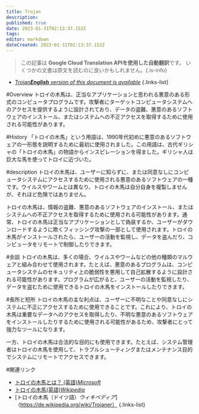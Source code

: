 ```yaml
---
title: Trojan
description: 
published: true
date: 2023-01-31T02:13:37.152Z
tags: 
editor: markdown
dateCreated: 2023-01-31T02:13:37.152Z
---
```


> この記事は **Google Cloud Translation APIを使用した自動翻訳**です。
いくつかの文書は原文を読むのに良いかもしれません。{.is-info}
- [Trojan***English** version of this document is available*](/en/Knowledge-base/Dictionary/trojan)
{.links-list}


#Overview
トロイの木馬は、正当なアプリケーションと思われる悪意のある形式のコンピュータプログラムです。攻撃者にターゲットコンピュータシステムへのアクセスを提供するように設計されており、データの盗難、悪意のあるソフトウェアのインストール、またはシステムへの不正アクセスを取得するために使用される可能性があります。

#History
「トロイの木馬」という用語は、1990年代初めに悪意のあるソフトウェアの一形態を説明するために最初に使用されました。この用語は、古代ギリシャの「トロイの木馬」の物語からインスピレーションを得ました。ギリシャ人は巨大な馬を使ってトロイに近づいた。

#description
トロイの木馬は、ユーザーに知らずに、または同意なしにコンピュータシステムにアクセスするために使用される悪意のあるソフトウェアの一種です。ウイルスやワームとは異なり、トロイの木馬は自分自身を複製しませんが、それほど危険ではありません。

トロイの木馬は、情報の盗難、悪意のあるソフトウェアのインストール、またはシステムへの不正アクセスを取得するために使用される可能性があります。通常、トロイの木馬は正当なアプリケーションとして偽装するか、ユーザーがダウンロードするように欺くフィッシング攻撃の一部として使用されます。トロイの木馬がインストールされたら、ユーザーの活動を監視し、データを盗んだり、コンピュータをリモートで制御したりできます。

#余談
トロイの木馬は、多くの場合、ウイルスやワームなどの他の種類のマルウェアと組み合わせて使用されます。たとえば、悪意のあるプログラムは、コンピュータシステムのセキュリティ上の脆弱性を悪用して自己拡散するように設計される可能性があります。プログラムが広がると、ユーザーの活動を監視したり、データを盗むために使用できるトロイの木馬をインストールしたりできます。

#長所と短所
トロイの木馬の主な利点は、ユーザーに不明なことや同意なしにシステムに不正にアクセスするために使用できることです。これにより、トロイの木馬は重要なデータへのアクセスを取得したり、不明な悪意のあるソフトウェアをインストールしたりするために使用される可能性があるため、攻撃者にとって強力なツールになります。

一方、トロイの木馬は合法的な目的にも使用できます。たとえば、システム管理者はトロイの木馬を使用して、トラブルシューティングまたはメンテナンス目的でシステムにリモートでアクセスできます。

#関連リンク
- [トロイの木馬とは？ (英語)*Microsoft*](https://docs.microsoft.com/en-us/windows/security/threat-protection/intelligence/what-is-a-trojan)
- [トロイの木馬(英語)*Wikipedia*](https://en.wikipedia.org/wiki/Trojan_Horse)
- [トロイの木馬（ドイツ語）*ウィキペディア*]（https://de.wikipedia.org/wiki/Trojaner）
{.links-list}